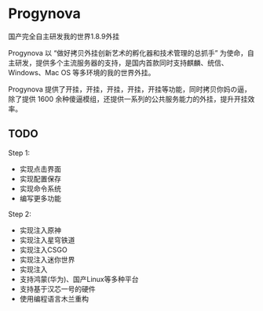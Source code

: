 # Progynova

国产完全自主研发我的世界1.8.9外挂

Progynova 以 “做好拷贝外挂创新艺术的孵化器和技术管理的总抓手” 为使命，自主研发，提供多个主流服务器的支持，是国内首款同时支持麒麟、统信、Windows、Mac OS 等多环境的我的世界外挂。

Progynova 提供了开挂，开挂，开挂，开挂，开挂等功能，同时拷贝你妈の逼，除了提供 1600 余种傻逼模组，还提供一系列的公共服务能力的外挂，提升开挂效率。

## TODO

Step 1:

- 实现点击界面
- 实现配置保存
- 实现命令系统
- 编写更多功能

Step 2:

- 实现注入原神
- 实现注入星穹铁道
- 实现注入CSGO
- 实现注入迷你世界
- 实现注入
- 支持鸿蒙(华为)、国产Linux等多种平台
- 支持基于汉芯一号的硬件
- 使用编程语言木兰重构
